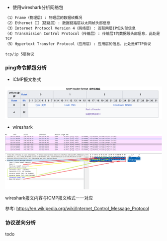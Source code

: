* 使用wireshark分析网络包

```vim
（1）Frame（物理层）: 物理层的数据帧概况
（2）Ethernet II（链路层）: 数据链路层以太网帧头部信息
（3）Internet Protocol Version 4（网络层）: 互联网层IP包头部信息
（4）Transmission Control Protocol（传输层）: 传输层T的数据段头部信息，此处是TCP
（5）Hypertext Transfer Protocol（应用层）: 应用层的信息，此处是HTTP协议

tcp/ip 5层协议
```

### ping命令抓包分析

* ICMP报文格式

![icmp_报文格式](../static/image/tcp_ip/icmp_报文格式.png)

* wireshark

![icmp_wireshark](../static/image/tcp_ip/icmp_wireshark.png)

wireshark报文内容与ICMP报文格式一一对应

参考: <https://en.wikipedia.org/wiki/Internet_Control_Message_Protocol>

### 协议逆向分析

todo
